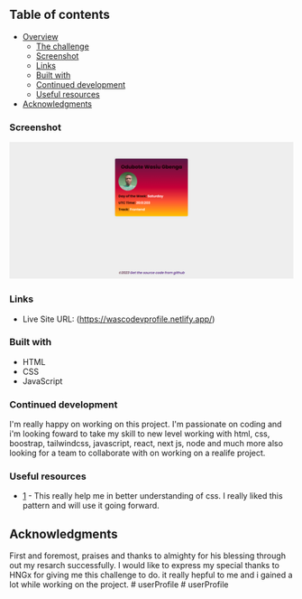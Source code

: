 ## Table of contents

- [Overview](#overview)
  - [The challenge](#the-challenge)
  - [Screenshot](#screenshot)
  - [Links](#links)
  - [Built with](#built-with)
  - [Continued development](#continued-development)
  - [Useful resources](#useful-resources)
- [Acknowledgments](#acknowledgments)

### Screenshot

![](/images/screenshot.jpg)

### Links

- Live Site URL: (https://wascodevprofile.netlify.app/)

### Built with

- HTML
- CSS
- JavaScript

### Continued development

I'm really happy on working on this project. I'm passionate on coding and i'm looking foward to take my skill to new level working with html, css, boostrap, tailwindcss, javascript, react, next js, node and much more also looking for a team to collaborate with on working on a realife project.

### Useful resources

- [1](https://developer.mozilla.org/en-US/docs/Web/CSS) - This really help me in better understanding of css. I really liked this pattern and will use it going forward.

## Acknowledgments

First and foremost, praises and thanks to almighty for his blessing through out my resarch successfully.
I would like to express my special thanks to HNGx for giving me this challenge to do. it really hepful to me and i gained a lot while working on the project.
#   u s e r P r o f i l e 
 
 #   u s e r P r o f i l e 
 
 
